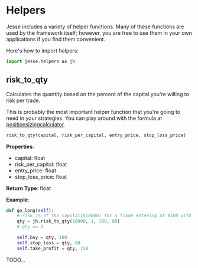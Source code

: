 # Helpers

Jesse includes a variety of helper functions. Many of these functions are used by the framework itself; however, you are free to use them in your own applications if you find them convenient.

Here's how to import helpers:

```py
import jesse.helpers as jh
```

## risk\_to\_qty

Calculates the quantity based on the percent of the capital you're willing to risk per trade.

This is probably the most important helper function that you're going to need in your strategies. You can play around with the formula at [positionsizingcalculator](https://positionsizingcalculator.com).

```py
risk_to_qty(capital, risk_per_capital, entry_price, stop_loss_price)
```

**Properties**:

-   capital: float
-   risk_per_capital: float
-   entry_price: float
-   stop_loss_price: float

**Return Type**: float

**Example**:

```py
def go_long(self):
    # risk 1% of the capital($10000) for a trade entering at $100 with the stop-loss at $80
    qty = jh.risk_to_qty(10000, 1, 100, 80)
    # qty == 5

    self.buy = qty, 100
    self.stop_loss = qty, 80
    self.take_profit = qty, 150
```

TODO...